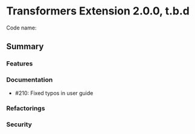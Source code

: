 # Transformers Extension 2.0.0, t.b.d

Code name: 

## Summary


### Features

### Documentation

- #210: Fixed typos in user guide

### Refactorings

### Security 

